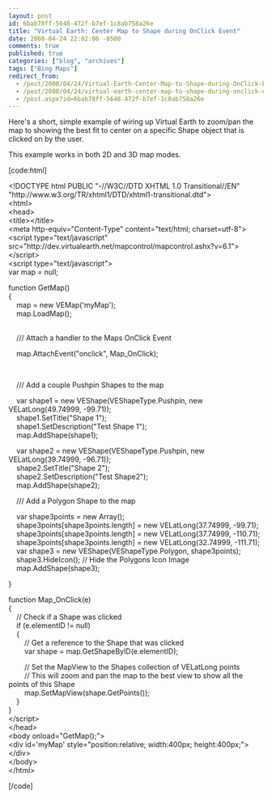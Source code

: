 ```yaml
---
layout: post
id: 6bab78ff-5648-472f-b7ef-1c8ab758a26e
title: "Virtual Earth: Center Map to Shape during OnClick Event"
date: 2008-04-24 22:02:00 -0500
comments: true
published: true
categories: ["blog", "archives"]
tags: ["Bing Maps"]
redirect_from: 
  - /post/2008/04/24/Virtual-Earth-Center-Map-to-Shape-during-OnClick-Event
  - /post/2008/04/24/virtual-earth-center-map-to-shape-during-onclick-event
  - /post.aspx?id=6bab78ff-5648-472f-b7ef-1c8ab758a26e
---
```

<!-- more -->
<p>
Here&#39;s a short, simple example of wiring up Virtual Earth to zoom/pan the map to showing the best fit to center on a specific Shape object that is clicked on by the user. 
</p>
<p>
This example works in both 2D and 3D map modes. 
</p>
<p>
[code:html] 
</p>
<p>
&lt;!DOCTYPE html PUBLIC &quot;-//W3C//DTD XHTML 1.0 Transitional//EN&quot; &quot;http://www.w3.org/TR/xhtml1/DTD/xhtml1-transitional.dtd&quot;&gt;<br />
&lt;html&gt;<br />
&lt;head&gt;<br />
&lt;title&gt;&lt;/title&gt;<br />
&lt;meta http-equiv=&quot;Content-Type&quot; content=&quot;text/html; charset=utf-8&quot;&gt;<br />
&lt;script type=&quot;text/javascript&quot; src=&quot;http://dev.virtualearth.net/mapcontrol/mapcontrol.ashx?v=6.1&quot;&gt;&lt;/script&gt;<br />
&lt;script type=&quot;text/javascript&quot;&gt;<br />
var map = null; 
</p>
<p>
function GetMap()<br />
{<br />
&nbsp;&nbsp;&nbsp; map = new VEMap(&#39;myMap&#39;);<br />
&nbsp;&nbsp;&nbsp; map.LoadMap(); 
</p>
<p>
<br />
&nbsp;&nbsp;&nbsp; /// Attach a handler to the Maps OnClick Event 
</p>
<p>
&nbsp;&nbsp;&nbsp; map.AttachEvent(&quot;onclick&quot;, Map_OnClick); 
</p>
<p>
&nbsp;
</p>
<p>
&nbsp;&nbsp;&nbsp; /// Add a couple Pushpin Shapes to the map 
</p>
<p>
&nbsp;&nbsp;&nbsp; var shape1 = new VEShape(VEShapeType.Pushpin, new VELatLong(49.74999, -99.71));<br />
&nbsp;&nbsp;&nbsp; shape1.SetTitle(&quot;Shape 1&quot;);<br />
&nbsp;&nbsp;&nbsp; shape1.SetDescription(&quot;Test Shape 1&quot;);<br />
&nbsp;&nbsp;&nbsp; map.AddShape(shape1); 
</p>
<p>
&nbsp;&nbsp;&nbsp; var shape2 = new VEShape(VEShapeType.Pushpin, new VELatLong(39.74999, -96.71));<br />
&nbsp;&nbsp;&nbsp; shape2.SetTitle(&quot;Shape 2&quot;);<br />
&nbsp;&nbsp;&nbsp; shape2.SetDescription(&quot;Test Shape2&quot;);<br />
&nbsp;&nbsp;&nbsp; map.AddShape(shape2); 
</p>
<p>
&nbsp;&nbsp;&nbsp; /// Add a Polygon Shape to the map 
</p>
<p>
&nbsp;&nbsp;&nbsp; var shape3points = new Array();<br />
&nbsp;&nbsp;&nbsp; shape3points[shape3points.length] = new VELatLong(37.74999, -99.71);<br />
&nbsp;&nbsp;&nbsp; shape3points[shape3points.length] = new VELatLong(37.74999, -110.71);<br />
&nbsp;&nbsp;&nbsp; shape3points[shape3points.length] = new VELatLong(32.74999, -111.71);<br />
&nbsp;&nbsp;&nbsp; var shape3 = new VEShape(VEShapeType.Polygon, shape3points);<br />
&nbsp;&nbsp;&nbsp; shape3.HideIcon(); // Hide the Polygons Icon Image<br />
&nbsp;&nbsp;&nbsp; map.AddShape(shape3); 
</p>
<p>
} 
</p>
<p>
function Map_OnClick(e)<br />
{<br />
&nbsp;&nbsp;&nbsp; // Check if a Shape was clicked<br />
&nbsp;&nbsp;&nbsp; if (e.elementID != null)<br />
&nbsp;&nbsp;&nbsp; {<br />
&nbsp;&nbsp;&nbsp;&nbsp;&nbsp;&nbsp;&nbsp; // Get a reference to the Shape that was clicked<br />
&nbsp;&nbsp;&nbsp;&nbsp;&nbsp;&nbsp;&nbsp; var shape = map.GetShapeByID(e.elementID); 
</p>
<p>
&nbsp;&nbsp;&nbsp;&nbsp;&nbsp;&nbsp;&nbsp; // Set the MapView to the Shapes collection of VELatLong points<br />
&nbsp;&nbsp;&nbsp;&nbsp;&nbsp;&nbsp;&nbsp; // This will zoom and pan the map to the best view to show all the points of this Shape<br />
&nbsp;&nbsp;&nbsp;&nbsp;&nbsp;&nbsp;&nbsp; map.SetMapView(shape.GetPoints());<br />
&nbsp;&nbsp;&nbsp; }<br />
}<br />
&lt;/script&gt;<br />
&lt;/head&gt;<br />
&lt;body onload=&quot;GetMap();&quot;&gt;<br />
&lt;div id=&#39;myMap&#39; style=&quot;position:relative; width:400px; height:400px;&quot;&gt;&lt;/div&gt;<br />
&lt;/body&gt;<br />
&lt;/html&gt; 
</p>
<p>
[/code] 
</p>
